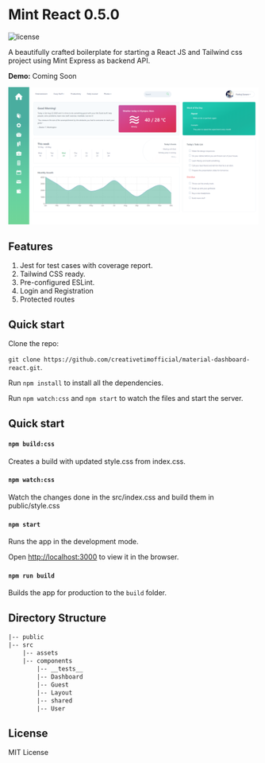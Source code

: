 # Mint React 0.5.0

![license](https://img.shields.io/badge/license-MIT-blue.svg)

A beautifully crafted boilerplate for starting a React JS and Tailwind css project using Mint Express as backend API.

**Demo:** Coming Soon

<p align="center">
    <img src="src/assets/images/preview.png" alt="React Mint Preview"/>
</p>

## Features

1. Jest for test cases with coverage report.
2. Tailwind CSS ready.
3. Pre-configured ESLint.
4. Login and Registration
5. Protected routes

## Quick start

Clone the repo:

`git clone https://github.com/creativetimofficial/material-dashboard-react.git`.

Run `npm install` to install all the dependencies.

Run `npm watch:css` and `npm start` to watch the files and start the server.

## Quick start

#### `npm build:css`

Creates a build with updated style.css from index.css.

#### `npm watch:css`

Watch the changes done in the src/index.css and build them in public/style.css

#### `npm start`

Runs the app in the development mode.

Open [http://localhost:3000](http://localhost:3000) to view it in the browser.

#### `npm run build`

Builds the app for production to the `build` folder.

## Directory Structure

```
|-- public
|-- src
    |-- assets
    |-- components
        |-- __tests__
        |-- Dashboard
        |-- Guest
        |-- Layout
        |-- shared
        |-- User
```

## License

MIT License
